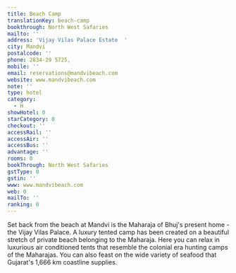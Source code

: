```yaml
---
title: Beach Camp
translationKey: beach-camp
bookthrough: North West Safaries
mailto: ''
address: 'Vijay Vilas Palace Estate  '
city: Mandvi
postalcode: ''
phone: 2834-29 5725,
mobile: ''
email: reservations@mandvibeach.com
website: www.mandvibeach.com
note: ''
type: hotel
category:
  - H
showHotel: 0
starCategory: 0
checkout: ''
accessRail: ''
accessAir: ''
accessBus: ''
advantage: ''
rooms: 0
bookThrough: North West Safaries
gstType: 0
gstin: ''
www: www.mandvibeach.com
web: 0
mailTo: ''
ranking: 0
---
```







Set back from the beach at Mandvi is the Maharaja of Bhuj's present home - the Vijay Vilas Palace.     A luxury tented camp has been created on a beautiful stretch of private beach belonging to the Maharaja. Here you can relax in luxurious air conditioned tents that resemble the colonial era hunting camps of the Maharajas.     You can also feast on the wide variety of seafood that Gujarat's 1,666 km coastline supplies.